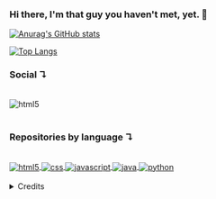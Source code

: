 ### Hi there, I'm that guy you haven't met, yet. 👋

[![Anurag's GitHub stats](https://github-readme-stats.vercel.app/api?username=playreset&show_icons=true&theme=github_dark&title_color=fe428e&icon_color=f8d847&locale=en&hide_border=true&count_private=true&include_all_commits=true&hide=issues&hide_rank=true)](https://github.com/playreset)

[![Top Langs](https://github-readme-stats.vercel.app/api/top-langs/?username=playreset&theme=github_dark&langs_count=10&locale=en&hide_border=true&layout=compact&title_color=fe428e)](https://github.com/playreset)

### Social  ↴
<div><br/>
    <img align="center" alt ="html5" src ="https://img.shields.io/badge/LinkedIn-0077B5?style=flat&logo=linkedin&logoColor=white" />
</div><br/>

### Repositories by language  ↴
<div><br/>
    <a href="https://github.com/PlayReset?tab=repositories&q=&type=public&language=html&sort=">
        <img align="center" alt ="html5" src ="https://img.shields.io/badge/HTML5-E34F26?style=flat&logo=html5&logoColor=white" />
    </a>
    <a href="https://github.com/PlayReset?tab=repositories&q=&type=public&language=html&sort=">
        <img align="center" alt ="css" src ="https://img.shields.io/badge/CSS3-1572B6?style=flat&logo=css3&logoColor=white" />
    </a>
    <a href="https://github.com/PlayReset?tab=repositories&q=&type=public&language=javascript&sort=">
        <img align="center" alt ="javascript" src ="https://img.shields.io/badge/JavaScript-F7DF1E?style=flat&logo=javascript&logoColor=black" />
    </a>
    <a href="https://github.com/PlayReset?tab=repositories&q=&type=public&language=java&sort=">
        <img align="center" alt ="java" src ="https://img.shields.io/badge/Java-ED8B00?style=flat&logo=java&logoColor=white" />
    </a>
    <a href="https://github.com/PlayReset?tab=repositories&q=&type=public&language=python&sort=">
        <img align="center" alt="python" src="https://img.shields.io/badge/Python-14354C?style=flat&logo=python&logoColor=white" />
    </a>
</div><br/>
<details>
  <summary>Credits</summary><br/>

[![anuraghazra](https://badgen.net/badge/icon/anuraghazra/anuraghazra?icon=github&label)](https://github.com/anuraghazra/github-readme-stats)
</details>
